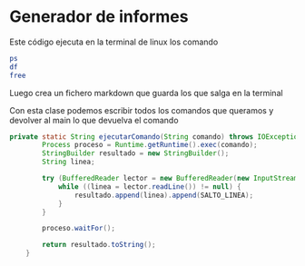 # Generador de informes

Este código ejecuta en la terminal de linux los comando

```bash
ps
df
free
```

Luego crea un fichero markdown que guarda los que salga en la terminal

Con esta clase podemos escribir todos los comandos que queramos y devolver al main lo que devuelva el comando

```java
private static String ejecutarComando(String comando) throws IOException, InterruptedException {
        Process proceso = Runtime.getRuntime().exec(comando);
        StringBuilder resultado = new StringBuilder();
        String linea;

        try (BufferedReader lector = new BufferedReader(new InputStreamReader(proceso.getInputStream()))) {
            while ((linea = lector.readLine()) != null) {
                resultado.append(linea).append(SALTO_LINEA);
            }
        }

        proceso.waitFor();

        return resultado.toString();
    }
```

